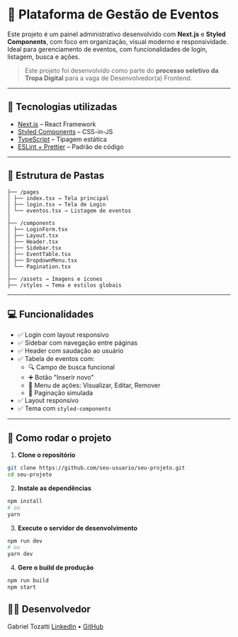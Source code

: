 # 🧠 Plataforma de Gestão de Eventos

Este projeto é um painel administrativo desenvolvido com **Next.js** e **Styled Components**, com foco em organização, visual moderno e responsividade. Ideal para gerenciamento de eventos, com funcionalidades de login, listagem, busca e ações.

> Este projeto foi desenvolvido como parte do **processo seletivo da Tropa Digital** para a vaga de Desenvolvedor(a) Frontend.
---

## 🚀 Tecnologias utilizadas

- [Next.js](https://nextjs.org/) – React Framework
- [Styled Components](https://styled-components.com/) – CSS-in-JS
- [TypeScript](https://www.typescriptlang.org/) – Tipagem estática
- [ESLint + Prettier](https://eslint.org/) – Padrão de código

---

## 📁 Estrutura de Pastas

````
├── /pages
│ ├── index.tsx → Tela principal
│ ├── login.tsx → Tela de Login
│ └── eventos.tsx → Listagem de eventos
│
├── /components
│ ├── LoginForm.tsx
│ ├── Layout.tsx
│ ├── Header.tsx
│ ├── Sidebar.tsx
│ ├── EventTable.tsx
│ ├── DropdownMenu.tsx
│ └── Pagination.tsx
│
├── /assets → Imagens e ícones
├── /styles → Tema e estilos globais
````

---

## 💻 Funcionalidades

- ✅ Login com layout responsivo
- ✅ Sidebar com navegação entre páginas
- ✅ Header com saudação ao usuário
- ✅ Tabela de eventos com:
    - 🔍 Campo de busca funcional
    - ➕ Botão "Inserir novo"
    - 📄 Menu de ações: Visualizar, Editar, Remover
    - 🔁 Paginação simulada
- ✅ Layout responsivo
- ✅ Tema com `styled-components`

---

## 🧪 Como rodar o projeto

1. **Clone o repositório**
```bash
git clone https://github.com/seu-usuario/seu-projeto.git
cd seu-projeto
```

2. **Instale as dependências**
```bash
npm install
# ou
yarn
```

3. **Execute o servidor de desenvolvimento**
```bash
npm run dev
# ou
yarn dev
```

4. **Gere o build de produção**
```bash
npm run build
npm start
```

## 👨‍💻 Desenvolvedor
Gabriel Tozatti
[LinkedIn](https://www.linkedin.com/in/gabriel-tozatti/) • [GitHub](https://github.com/GabrielTozatti)
